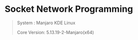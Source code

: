 # Socket Network Programming

> System : Manjaro KDE Linux
> 
> Core Version: 5.13.19-2-Manjaro(x64)
>
